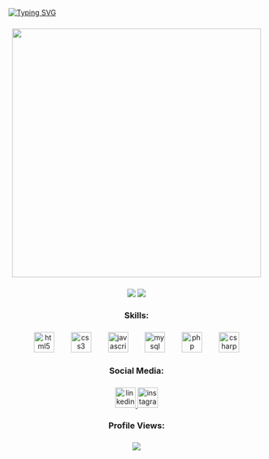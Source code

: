 [![Typing SVG](https://readme-typing-svg.herokuapp.com/?color=fff&size=35&center=true&vCenter=true&width=1000&lines=Hello+World!!🙃)](https://git.io/typing-svg)

###

<div align="center">
  <img height="490" src="https://i.pinimg.com/originals/77/a1/f1/77a1f11fa4ff98b85a6bac5f7b7ffc05.gif"  />
</div>

###

<div align="center">
  <img src="https://github-readme-stats.vercel.app/api?username=LucasGSCampos&layout=compact&hide_border=true&title_color=f51682&text_color=fff&bg_color=0d1118"  />
  <img src="https://github-readme-stats.vercel.app/api/top-langs?username=LucasGSCampos&layout=compact&hide_border=true&title_color=f51682&text_color=fff&bg_color=0d1118"  />
</div>

###

<h3 align="center">Skills:</h3>

###

<div align="center">
  <img src="https://cdn.jsdelivr.net/gh/devicons/devicon/icons/html5/html5-original.svg" height="40" alt="html5 logo"  />
  <img width="25" />
  <img src="https://cdn.jsdelivr.net/gh/devicons/devicon/icons/css3/css3-original.svg" height="40" alt="css3 logo"  />
  <img width="25" />
  <img src="https://cdn.jsdelivr.net/gh/devicons/devicon/icons/javascript/javascript-plain.svg" height="40" alt="javascript logo"  />
  <img width="25" />
  <img src="https://cdn.jsdelivr.net/gh/devicons/devicon/icons/mysql/mysql-original-wordmark.svg" height="40" alt="mysql logo"  />
  <img width="25" />
  <img src="https://cdn.jsdelivr.net/gh/devicons/devicon/icons/php/php-plain.svg" height="40" alt="php logo"  />
  <img width="25" />
  <img src="https://cdn.jsdelivr.net/gh/devicons/devicon/icons/csharp/csharp-original.svg" height="40" alt="csharp logo"  />
</div>

###

<h3 align="center">Social Media:</h3>

###

<div align="center">
  <a href="https://www.linkedin.com/in/lucas-gabriel-savini-campos-946621206/" target="_blank">
    <img src="https://img.shields.io/static/v1?message=LinkedIn&logo=linkedin&label=&color=0077B5&logoColor=white&labelColor=&style=for-the-badge" height="40" alt="linkedin logo"  />
  </a>
  <a href="https://www.instagram.com/lucasgscam/" target="_blank">
    <img src="https://img.shields.io/static/v1?message=Instagram&logo=instagram&label=&color=E4405F&logoColor=white&labelColor=&style=for-the-badge" height="40" alt="instagram logo"  />
  </a>
</div>

###

<h3 align="center">Profile Views:</h3>

###

<div align="center">
  <img src="https://profile-counter.glitch.me/LucasGSCampos/count.svg?"  />
</div>

###
